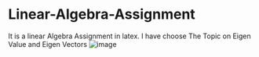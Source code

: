 # Linear-Algebra-Assignment
It is a linear Algebra Assignment in latex. I have choose The Topic on Eigen Value and Eigen Vectors 
![image](https://user-images.githubusercontent.com/90206489/208983754-38094f43-35cf-458a-86fc-43c92f96a2b6.png)
